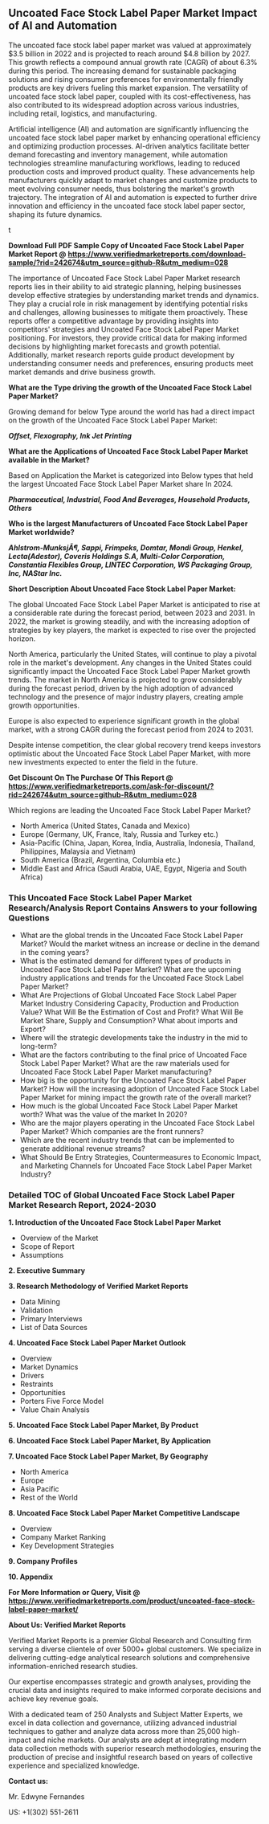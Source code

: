 <h2>Uncoated Face Stock Label Paper Market Impact of AI and Automation</h2><p>The uncoated face stock label paper market was valued at approximately $3.5 billion in 2022 and is projected to reach around $4.8 billion by 2027. This growth reflects a compound annual growth rate (CAGR) of about 6.3% during this period. The increasing demand for sustainable packaging solutions and rising consumer preferences for environmentally friendly products are key drivers fueling this market expansion. The versatility of uncoated face stock label paper, coupled with its cost-effectiveness, has also contributed to its widespread adoption across various industries, including retail, logistics, and manufacturing.</p><p>Artificial intelligence (AI) and automation are significantly influencing the uncoated face stock label paper market by enhancing operational efficiency and optimizing production processes. AI-driven analytics facilitate better demand forecasting and inventory management, while automation technologies streamline manufacturing workflows, leading to reduced production costs and improved product quality. These advancements help manufacturers quickly adapt to market changes and customize products to meet evolving consumer needs, thus bolstering the market's growth trajectory. The integration of AI and automation is expected to further drive innovation and efficiency in the uncoated face stock label paper sector, shaping its future dynamics.</p>t</p><p id="" class=""><strong>Download Full PDF Sample Copy of Uncoated Face Stock Label Paper Market Report @ <a href="https://www.verifiedmarketreports.com/download-sample/?rid=242674&utm_source=github-R&utm_medium=028" target="_blank">https://www.verifiedmarketreports.com/download-sample/?rid=242674&utm_source=github-R&utm_medium=028</a></strong></p><p>The importance of&nbsp;Uncoated Face Stock Label Paper Market research reports lies in their ability to aid strategic planning, helping businesses develop effective strategies by understanding market trends and dynamics. They play a crucial role in risk management by identifying potential risks and challenges, allowing businesses to mitigate them proactively. These reports offer a competitive advantage by providing insights into competitors' strategies and Uncoated Face Stock Label Paper Market positioning. For investors, they provide critical data for making informed decisions by highlighting market forecasts and growth potential. Additionally, market research reports guide product development by understanding consumer needs and preferences, ensuring products meet market demands and drive business growth.</p><p><strong>What are the&nbsp;Type driving the growth of the Uncoated Face Stock Label Paper Market?</strong></p><p id="" class="">Growing demand for below Type around the world has had a direct impact on the growth of the Uncoated Face Stock Label Paper Market:</p><em><strong>Offset, Flexography, Ink Jet Printing</strong></em></p><strong>What are the&nbsp;Applications&nbsp;of Uncoated Face Stock Label Paper Market available in the Market?</strong></p><p id="" class="">Based on Application the Market is categorized into Below types that held the largest Uncoated Face Stock Label Paper Market share In 2024.</p><em><strong>Pharmaceutical, Industrial, Food And Beverages, Household Products, Others</strong></em></p><strong>Who is the largest Manufacturers of Uncoated Face Stock Label Paper Market worldwide?</strong></p><p><em><strong>Ahlstrom-MunksjÃ¶, Sappi, Frimpeks, Domtar, Mondi Group, Henkel, Lecta(Adestor), Coveris Holdings S.A, Multi-Color Corporation, Constantia Flexibles Group, LINTEC Corporation, WS Packaging Group, Inc, NAStar Inc.</strong></em></p><p id="" class=""><strong>Short Description About Uncoated Face Stock Label Paper Market:</strong></p><p>The global Uncoated Face Stock Label Paper Market is anticipated to rise at a considerable rate during the forecast period, between 2023 and 2031. In 2022, the market is growing steadily, and with the increasing adoption of strategies by key players, the market is expected to rise over the projected horizon.</p><p>North America, particularly the United States, will continue to play a pivotal role in the market's development. Any changes in the United States could significantly impact the Uncoated Face Stock Label Paper Market growth trends. The market in North America is projected to grow considerably during the forecast period, driven by the high adoption of advanced technology and the presence of major industry players, creating ample growth opportunities.</p><p>Europe is also expected to experience significant growth in the global market, with a strong CAGR during the forecast period from 2024 to 2031.</p><p>Despite intense competition, the clear global recovery trend keeps investors optimistic about the Uncoated Face Stock Label Paper Market, with more new investments expected to enter the field in the future.</p><p id="" class=""><strong>Get Discount On The Purchase Of This Report @ <a href="https://www.verifiedmarketreports.com/ask-for-discount/?rid=242674&utm_source=github-R&utm_medium=028" target="_blank">https://www.verifiedmarketreports.com/ask-for-discount/?rid=242674&utm_source=github-R&utm_medium=028</a></strong></p>Which regions are leading the Uncoated Face Stock Label Paper Market?</p><ul><li>North America (United States, Canada and Mexico)</li><li>Europe (Germany, UK, France, Italy, Russia and Turkey etc.)</li><li>Asia-Pacific (China, Japan, Korea, India, Australia, Indonesia, Thailand, Philippines, Malaysia and Vietnam)</li><li>South America (Brazil, Argentina, Columbia etc.)</li><li>Middle East and Africa (Saudi Arabia, UAE, Egypt, Nigeria and South Africa)</li></ul><h3 id="" class="">This Uncoated Face Stock Label Paper Market Research/Analysis Report Contains Answers to your following Questions</h3><ul><li>What are the global trends in the Uncoated Face Stock Label Paper Market? Would the market witness an increase or decline in the demand in the coming years?</li><li>What is the estimated demand for different types of products in Uncoated Face Stock Label Paper Market? What are the upcoming industry applications and trends for the Uncoated Face Stock Label Paper Market?</li><li>What Are Projections of Global Uncoated Face Stock Label Paper Market Industry Considering Capacity, Production and Production Value? What Will Be the Estimation of Cost and Profit? What Will Be Market Share, Supply and Consumption? What about imports and Export?</li><li>Where will the strategic developments take the industry in the mid to long-term?</li><li>What are the factors contributing to the final price of Uncoated Face Stock Label Paper Market? What are the raw materials used for Uncoated Face Stock Label Paper Market manufacturing?</li><li>How big is the opportunity for the Uncoated Face Stock Label Paper Market? How will the increasing adoption of Uncoated Face Stock Label Paper Market for mining impact the growth rate of the overall market?</li><li>How much is the global Uncoated Face Stock Label Paper Market worth? What was the value of the market In 2020?</li><li>Who are the major players operating in the Uncoated Face Stock Label Paper Market? Which companies are the front runners?</li><li>Which are the recent industry trends that can be implemented to generate additional revenue streams?</li><li>What Should Be Entry Strategies, Countermeasures to Economic Impact, and Marketing Channels for Uncoated Face Stock Label Paper Market Industry?</li></ul><h3 id="" class="">Detailed TOC of Global Uncoated Face Stock Label Paper Market Research Report, 2024-2030</h3><p id="" class=""><strong>1. Introduction of the Uncoated Face Stock Label Paper Market</strong></p><ul><li>Overview of the Market</li><li>Scope of Report</li><li>Assumptions</li></ul><p id="" class=""><strong>2. Executive Summary</strong></p><p id="" class=""><strong>3. Research Methodology of Verified Market Reports</strong></p><ul><li>Data Mining</li><li>Validation</li><li>Primary Interviews</li><li>List of Data Sources</li></ul><p id="" class=""><strong>4. Uncoated Face Stock Label Paper Market Outlook</strong></p><ul><li>Overview</li><li>Market Dynamics</li><li>Drivers</li><li>Restraints</li><li>Opportunities</li><li>Porters Five Force Model</li><li>Value Chain Analysis</li></ul><p id="" class=""><strong>5. Uncoated Face Stock Label Paper Market, By Product</strong></p><p id="" class=""><strong>6. Uncoated Face Stock Label Paper Market, By Application</strong></p><p id="" class=""><strong>7. Uncoated Face Stock Label Paper Market, By Geography</strong></p><ul><li>North America</li><li>Europe</li><li>Asia Pacific</li><li>Rest of the World</li></ul><p id="" class=""><strong>8. Uncoated Face Stock Label Paper Market Competitive Landscape</strong></p><ul><li>Overview</li><li>Company Market Ranking</li><li>Key Development Strategies</li></ul><p id="" class=""><strong>9. Company Profiles</strong></p><p id="" class=""><strong>10. Appendix</strong></p><p id="" class=""><strong>For More Information or Query, Visit @ <a href="https://www.verifiedmarketreports.com/product/uncoated-face-stock-label-paper-market/" target="_blank">https://www.verifiedmarketreports.com/product/uncoated-face-stock-label-paper-market/</a></strong></p><p id="" class=""><strong>About Us: Verified Market Reports</strong></p><p id="" class="">Verified Market Reports is a premier Global Research and Consulting firm serving a diverse clientele of over 5000+ global customers. We specialize in delivering cutting-edge analytical research solutions and comprehensive information-enriched research studies.</p><p id="" class="">Our expertise encompasses strategic and growth analyses, providing the crucial data and insights required to make informed corporate decisions and achieve key revenue goals.</p><p id="" class="">With a dedicated team of 250 Analysts and Subject Matter Experts, we excel in data collection and governance, utilizing advanced industrial techniques to gather and analyze data across more than 25,000 high-impact and niche markets. Our analysts are adept at integrating modern data collection methods with superior research methodologies, ensuring the production of precise and insightful research based on years of collective experience and specialized knowledge.</p><p id="" class=""><strong>Contact us:</strong></p><p id="" class="">Mr. Edwyne Fernandes</p><p id="" class="">US: +1(302) 551-2611</p>